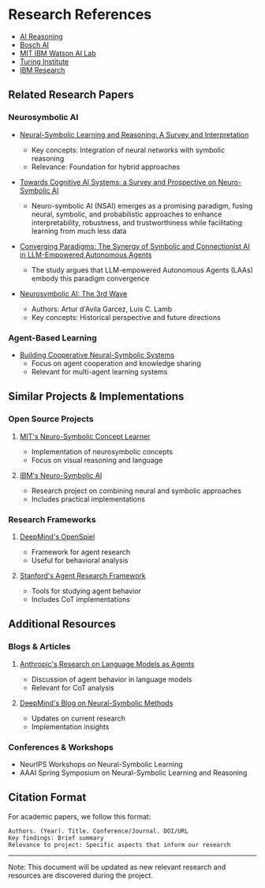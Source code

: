 # Research References
- [AI Reasoning](https://www.ai-reasoning.net/)
- [Bosch AI](https://www.bosch-ai.com/research/fields-of-expertise/neuro-symbolic-ai/)
- [MIT IBM Watson AI Lab](https://mitibmwatsonailab.mit.edu/category/neuro-symbolic-ai/)
- [Turing Institute](https://www.turing.ac.uk/research/interest-groups/neuro-symbolic-ai)
- [IBM Research](https://research.ibm.com/topics/neuro-symbolic-ai )    


## Related Research Papers

### Neurosymbolic AI
- [Neural-Symbolic Learning and Reasoning: A Survey and Interpretation](https://arxiv.org/abs/2212.11201)
  - Key concepts: Integration of neural networks with symbolic reasoning
  - Relevance: Foundation for hybrid approaches

- [Towards Cognitive AI Systems: a Survey and Prospective on Neuro-Symbolic AI](https://arxiv.org/abs/2401.01040)
  - Neuro-symbolic AI (NSAI) emerges as a promising paradigm, fusing neural, symbolic, and probabilistic approaches to enhance interpretability, robustness, and trustworthiness while facilitating learning from much less data

- [Converging Paradigms: The Synergy of Symbolic and Connectionist AI in LLM-Empowered Autonomous Agents](https://arxiv.org/abs/2407.08516)
  - The study argues that LLM-empowered Autonomous Agents (LAAs) embody this paradigm convergence

- [Neurosymbolic AI: The 3rd Wave](https://arxiv.org/abs/2012.05876)
  - Authors: Artur d'Avila Garcez, Luis C. Lamb
  - Key concepts: Historical perspective and future directions

### Agent-Based Learning
- [Building Cooperative Neural-Symbolic Systems](https://doi.org/10.1016/j.artint.2019.103216)
  - Focus on agent cooperation and knowledge sharing
  - Relevant for multi-agent learning systems

## Similar Projects & Implementations

### Open Source Projects
1. [MIT's Neuro-Symbolic Concept Learner](https://github.com/UCLA-Reasoning/nlplus)
   - Implementation of neurosymbolic concepts
   - Focus on visual reasoning and language

2. [IBM's Neuro-Symbolic AI](https://research.ibm.com/teams/neuro-symbolic-ai)
   - Research project on combining neural and symbolic approaches
   - Includes practical implementations

### Research Frameworks
1. [DeepMind's OpenSpiel](https://github.com/deepmind/open_spiel)
   - Framework for agent research
   - Useful for behavioral analysis

2. [Stanford's Agent Research Framework](https://github.com/stanfordnlp/agent-research)
   - Tools for studying agent behavior
   - Includes CoT implementations

## Additional Resources

### Blogs & Articles
1. [Anthropic's Research on Language Models as Agents](https://www.anthropic.com/research)
   - Discussion of agent behavior in language models
   - Relevant for CoT analysis

2. [DeepMind's Blog on Neural-Symbolic Methods](https://deepmind.com/blog)
   - Updates on current research
   - Implementation insights

### Conferences & Workshops
- NeurIPS Workshops on Neural-Symbolic Learning
- AAAI Spring Symposium on Neural-Symbolic Learning and Reasoning

## Citation Format
For academic papers, we follow this format:
```
Authors. (Year). Title. Conference/Journal. DOI/URL
Key findings: Brief summary
Relevance to project: Specific aspects that inform our research
```

---
Note: This document will be updated as new relevant research and resources are discovered during the project.